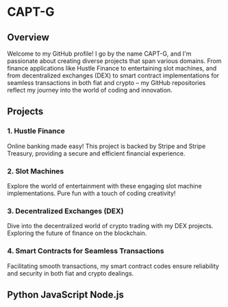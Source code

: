 # CAPT-G

## Overview

Welcome to my GitHub profile! I go by the name CAPT-G, and I'm passionate about creating diverse projects that span various domains. From finance applications like Hustle Finance to entertaining slot machines, and from decentralized exchanges (DEX) to smart contract implementations for seamless transactions in both fiat and crypto – my GitHub repositories reflect my journey into the world of coding and innovation.

## Projects

### 1. Hustle Finance
Online banking made easy! This project is backed by Stripe and Stripe Treasury, providing a secure and efficient financial experience.

### 2. Slot Machines
Explore the world of entertainment with these engaging slot machine implementations. Pure fun with a touch of coding creativity!

### 3. Decentralized Exchanges (DEX)
Dive into the decentralized world of crypto trading with my DEX projects. Exploring the future of finance on the blockchain.

### 4. Smart Contracts for Seamless Transactions
Facilitating smooth transactions, my smart contract codes ensure reliability and security in both fiat and crypto dealings.

## Python JavaScript Node.js 

<!---
CAPT-G/CAPT-G is a ✨ special ✨ repository because its `README.md` (this file) appears on your GitHub profile.
You can click the Preview link to take a look at your changes.
--->
